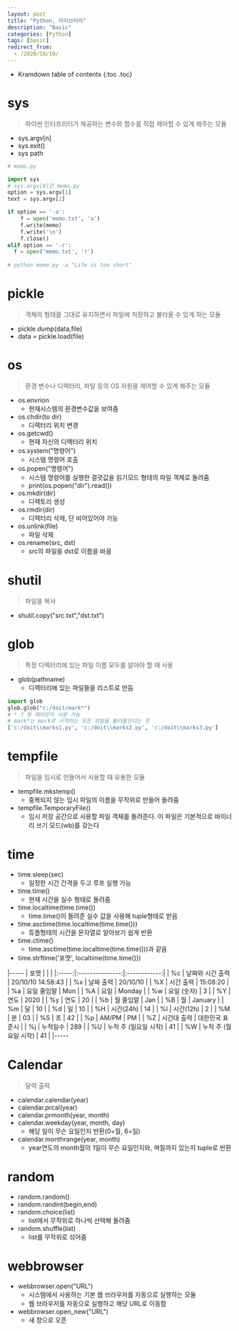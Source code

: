 ```yaml
---
layout: post
title: "Python, 라이브러리"
description: "Basic"
categories: [Python]
tags: [basic]
redirect_from:
  - /2020/10/10/
---
```


* Kramdown table of contents
{:toc .toc}

# sys
> 파이썬 인터프리터가 제공하는 변수와 함수를 직접 제어할 수 있게 해주는 모듈    
- sys.argv[n]
- sys.exit()
- sys path
~~~ python
# momo.py

import sys
# sys.argv[0]은 memo.py
option = sys.argv[1]
text = sys.argv[2]

if option == '-a':
    f = open('memo.txt', 'a')
    f.write(memo)
    f.write('\n')
    f.close()
elif option == '-r':
  f = open('memo.txt', 'r')
  
# python memo.py -a "Life is too short"  
~~~
# pickle
> 객체의 형태를 그대로 유지하면서 파일에 저장하고 불러올 수 있게 하는 모듈    
- pickle.dump(data,file)
- data = pickle.load(file)

# os
>  환경 변수나 디렉터리, 파일 등의 OS 자원을 제어할 수 있게 해주는 모듈
- os.envrion
  + 현재시스템의 환경변수값을 보여줌
- os.chdir(to dir)
  + 디렉터리 위치 변경
- os.getcwd()
  + 현재 자신의 디렉터리 위치
- os.system("명령어")
  + 시스템 명령어 호출
- os.popen("명령어")
  + 시스템 명령어를 실행한 결괏값을 읽기모드 형태의 파일 객체로 돌려줌
  + print(os.popen("dir").read())
- os.mkdir(dir)
  + 디렉토리 생성
- os.rmdir(dir)
  + 디렉터리 삭제, 단 비어있어야 가능
- os.unlink(file)
  + 파일 삭제
- os.rename(src, dst)
  + src의 파일을 dst로 이름을 바꿈

# shutil
> 파일을 복사
- shutil.copy("src.txt","dst.txt")

# glob
> 특정 디렉터리에 있는 파일 이름 모두를 알아야 할 때 사용
- glob(pathname)
  + 디렉터리에 있는 파일들을 리스트로 만듬
~~~ python
import glob
glob.glob("c:/doit/mark*")  
# * ? 등 메타문자 사용 가능
# mark*는 mark로 시작하는 모든 파일을 불러들인다는 뜻
['c:/doit\\marks1.py', 'c:/doit\\marks2.py', 'c:/doit\\marks3.py']
~~~
# tempfile
> 파일을 임시로 만들어서 사용할 때 유용한 모듈
- tempfile.mkstemp()
  + 중복되지 않는 임시 파일의 이름을 무작위로 만들어 돌려줌
- tempfile.TemporaryFile()
  + 임시 저장 공간으로 사용할 파일 객체를 돌려준다. 이 파일은 기본적으로 바이너리 쓰기 모드(wb)를 갖는다

# time
- time.sleep(sec)
  + 일정한 시간 간격을 두고 루프 실행 가능
- time.time()
  + 현재 시간을 실수 형태로 돌려줌
- time.localtime(time.time())
  + time.time()이 돌려준 실수 값을 사용해 tuple형태로 받음
- time.asctime(time.localtime(time.time()))
  + 튜플형태의 시간을 문자열로 알아보기 쉽게 반환
- time.ctime()
  + time.asctime(time.localtime(time.time()))과 같음
- time.strftime('포맷', localtime(time.time()))


|-----
| 포맷 |  |  |
|:-----:|:---------------:|:------------:|
| %c  | 날짜와 시간 출력  | 20/10/10  14:58:43  |
| %x  | 날짜 출력 | 20/10/10  |
| %X  | 시간 출력 | 15:08:20  |
| %a  | 요일 줄임말 | Mon |
| %A  | 요일  | Monday |
| %w  | 요일 (숫자) | 3 |
| %Y  | 연도  | 2020  |
| %y  | 연도  | 20  |
| %b  | 월 줄임말 | Jan |
| %B  | 월 | January  |
| %m  | 달  | 10  |
| %d  | 일  | 10  |
| %H  | 시간(24h) | 14  |
| %l  | 시간(12h) | 2 |
| %M  | 분  | 03  |
| %S  | 초  | 42  |
| %p  | AM/PM | PM  |
| %Z  | 시간대 출력 | 대한민국 표준시 |
| %j  | 누적일수  | 289 |
| %U  | 누적 주 (일요일 시작) | 41  |
| %W  | 누적 주 (월요일 시작) | 41  |
|-----

# Calendar
> 달력 출력
- calendar.calendar(year)
- calendar.prcal(year)
- calendar.prmonth(year, month)
- calendar.weekday(year, month, day)
  + 해당 일이 무슨 요일인지 반환(0=월, 6=일)
- calendar.monthrange(year, month)
  + year연도의 month월의 1일이 무슨 요일인지와, 며칠까지 있는지 tuple로 반환 

# random
- random.random()
- random.randint(begin,end)
- random.choice(list)
  + list에서 무작위로 하나씩 선택해 돌려줌
- random.shuffle(list)
  + list를 무작위로 섞어줌

# webbrowser
- webbrowser.open("URL")
  + 시스템에서 사용하는 기본 웹 브라우저를 자동으로 실행하는 모듈
  + 웹 브라우저를 자동으로 실행하고 해당 URL로 이동함
- webbrowser.open_new("URL")
  + 새 창으로 오픈